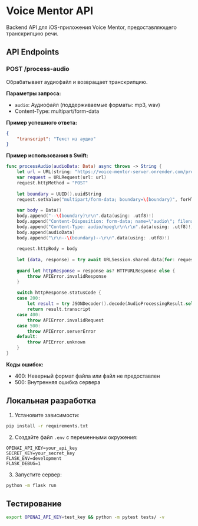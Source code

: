 # Voice Mentor API

Backend API для iOS-приложения Voice Mentor, предоставляющего транскрипцию речи.

## API Endpoints

### POST /process-audio

Обрабатывает аудиофайл и возвращает транскрипцию.

**Параметры запроса:**
- `audio`: Аудиофайл (поддерживаемые форматы: mp3, wav)
- Content-Type: multipart/form-data

**Пример успешного ответа:**
```json
{
    "transcript": "Текст из аудио"
}
```

**Пример использования в Swift:**
```swift
func processAudio(audioData: Data) async throws -> String {
    let url = URL(string: "https://voice-mentor-server.onrender.com/process-audio")!
    var request = URLRequest(url: url)
    request.httpMethod = "POST"
    
    let boundary = UUID().uuidString
    request.setValue("multipart/form-data; boundary=\(boundary)", forHTTPHeaderField: "Content-Type")
    
    var body = Data()
    body.append("--\(boundary)\r\n".data(using: .utf8)!)
    body.append("Content-Disposition: form-data; name=\"audio\"; filename=\"audio.mp3\"\r\n".data(using: .utf8)!)
    body.append("Content-Type: audio/mpeg\r\n\r\n".data(using: .utf8)!)
    body.append(audioData)
    body.append("\r\n--\(boundary)--\r\n".data(using: .utf8)!)
    
    request.httpBody = body
    
    let (data, response) = try await URLSession.shared.data(for: request)
    
    guard let httpResponse = response as? HTTPURLResponse else {
        throw APIError.invalidResponse
    }
    
    switch httpResponse.statusCode {
    case 200:
        let result = try JSONDecoder().decode(AudioProcessingResult.self, from: data)
        return result.transcript
    case 400:
        throw APIError.invalidRequest
    case 500:
        throw APIError.serverError
    default:
        throw APIError.unknown
    }
}
```

**Коды ошибок:**
- 400: Неверный формат файла или файл не предоставлен
- 500: Внутренняя ошибка сервера

## Локальная разработка

1. Установите зависимости:
```bash
pip install -r requirements.txt
```

2. Создайте файл `.env` с переменными окружения:
```
OPENAI_API_KEY=your_api_key
SECRET_KEY=your_secret_key
FLASK_ENV=development
FLASK_DEBUG=1
```

3. Запустите сервер:
```bash
python -m flask run
```

## Тестирование

```bash
export OPENAI_API_KEY=test_key && python -m pytest tests/ -v
```
